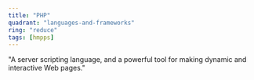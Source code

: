 ```yaml
---
title: "PHP"
quadrant: "languages-and-frameworks"
ring: "reduce"
tags: [hmpps]
---
```


"A server scripting language, and a powerful tool for making dynamic and interactive Web pages."
